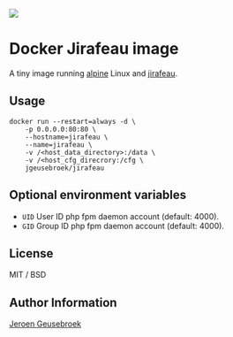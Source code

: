 [![](https://images.microbadger.com/badges/image/jgeusebroek/jirafeau.svg)](https://microbadger.com/images/jgeusebroek/jirafeau "Get your own image badge on microbadger.com")
# Docker Jirafeau image

A tiny image running [alpine](https://github.com/gliderlabs/docker-alpine) Linux and [jirafeau](https://gitlab.com/mojo42/Jirafeau).

## Usage

	docker run --restart=always -d \
		-p 0.0.0.0:80:80 \
		--hostname=jirafeau \
		--name=jirafeau \
		-v /<host_data_directory>:/data \
		-v /<host_cfg_direcrory:/cfg \
		jgeusebroek/jirafeau

## Optional environment variables

* `UID` User ID php fpm daemon account (default: 4000).
* `GID` Group ID php fpm daemon account (default: 4000).

## License

MIT / BSD

## Author Information

[Jeroen Geusebroek](http://jeroengeusebroek.nl/)